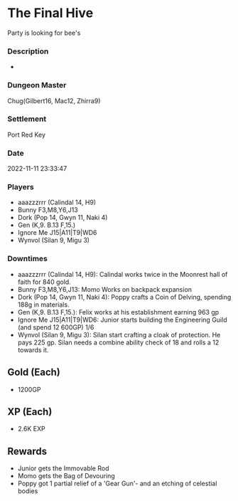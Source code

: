 # The Final Hive
Party is looking for bee's
### Description
-
### Dungeon Master
Chug(Gilbert16, Mac12, Zhirra9)
### Settlement
Port Red Key
### Date
2022-11-11 23:33:47
### Players
* aaazzzrrr (Calindal 14, H9)
* Bunny F3,M8,Y6,J13
* Dork (Pop 14, Gwyn 11, Naki 4)
* Gen (K,9. B.13 F,15.)
* Ignore Me J15|A11|T9|WD6
* Wynvol (Silan 9, Migu 3)
### Downtimes
* aaazzzrrr (Calindal 14, H9): Calindal works twice in the Moonrest hall of faith for 840 gold.
* Bunny F3,M8,Y6,J13: Momo Works on backpack expansion
* Dork (Pop 14, Gwyn 11, Naki 4): Poppy crafts a Coin of Delving, spending 188g in materials.
* Gen (K,9. B.13 F,15.): Felix works at his establishment earning 963 gp
* Ignore Me J15|A11|T9|WD6: Junior starts building the Engineering Guild (and spend 12 600GP) 1/6
* Wynvol (Silan 9, Migu 3): Silan start crafting a cloak of protection. He pays 225 gp. Silan needs a combine ability check of 18 and rolls a 12 towards it.
## Gold (Each)
* 1200GP
## XP (Each)
* 2.6K EXP
## Rewards
* Junior gets the Immovable Rod
* Momo gets the Bag of Devouring
* Poppy got 1 partial relief of a 'Gear Gun'- and an etching of celestial bodies